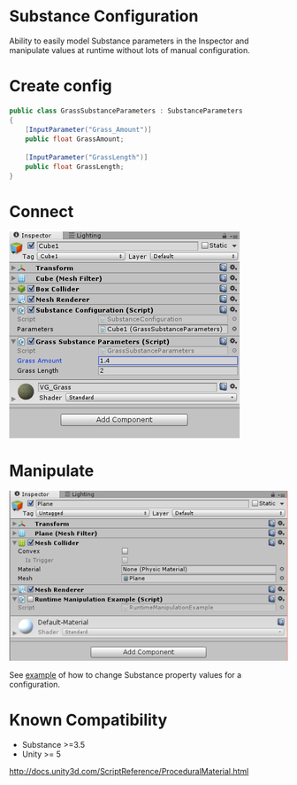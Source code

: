 # Substance Configuration

Ability to easily model Substance parameters in the Inspector and
manipulate values at runtime without lots of manual configuration.

# Create config
```csharp 
public class GrassSubstanceParameters : SubstanceParameters
{
    [InputParameter("Grass_Amount")]
    public float GrassAmount;

    [InputParameter("GrassLength")]
    public float GrassLength;
}
``` 

# Connect
![Connect](Connect.PNG)


# Manipulate

![Manipulate](Manipulate.PNG)

See [example](https://github.com/jbw/SubstanceConfiguration/blob/master/SubstanceConfiguration/Assets/RuntimeManipulationExample.cs) of how to change Substance property values for a configuration. 


# Known Compatibility 
* Substance >=3.5 
* Unity >= 5

http://docs.unity3d.com/ScriptReference/ProceduralMaterial.html
